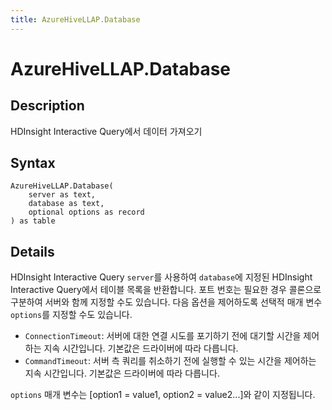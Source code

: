 ```yaml
---
title: AzureHiveLLAP.Database
---
```


# AzureHiveLLAP.Database


## Description

HDInsight Interactive Query에서 데이터 가져오기


## Syntax

```powerquery
AzureHiveLLAP.Database(
    server as text,
    database as text,
    optional options as record
) as table
```


## Details

HDInsight Interactive Query <code>server</code>를 사용하여 <code>database</code>에 지정된 HDInsight Interactive Query에서 테이블 목록을 반환합니다. 포트 번호는 필요한 경우 콜론으로 구분하여 서버와 함께 지정할 수도 있습니다. 다음 옵션을 제어하도록 선택적 매개 변수 <code>options</code>를 지정할 수도 있습니다.<ul>        <li><code>ConnectionTimeout</code>: 서버에 대한 연결 시도를 포기하기 전에 대기할 시간을 제어하는 지속 시간입니다. 기본값은 드라이버에 따라 다릅니다.</li>        <li><code>CommandTimeout</code>: 서버 측 쿼리를 취소하기 전에 실행할 수 있는 시간을 제어하는 지속 시간입니다. 기본값은 드라이버에 따라 다릅니다.</li></ul><code>options</code> 매개 변수는 [option1 = value1, option2 = value2...]와 같이 지정됩니다.


